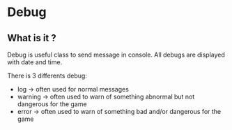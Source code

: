 # Debug

## What is it ?

Debug is useful class to send message in console. All debugs are displayed with date and time.

There is 3 differents debug:

* log -> often used for normal messages
* warning -> often used to warn of something abnormal but not dangerous for the game
* error -> often used to warn of something bad and/or dangerous for the game

